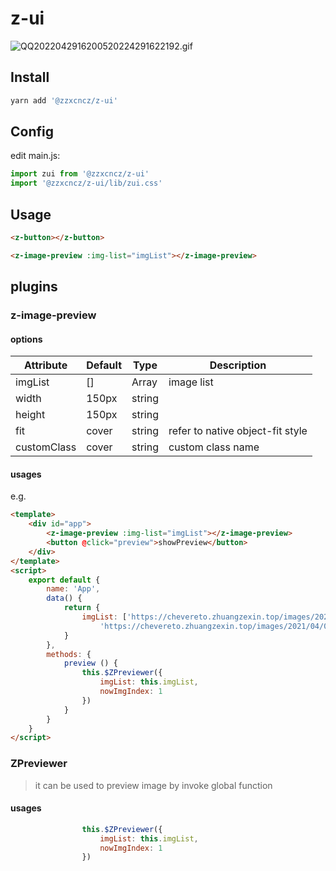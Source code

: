 # z-ui

![QQ2022042916200520224291622192.gif](https://chevereto.zhuangzexin.top/images/2022/04/29/QQ2022042916200520224291622192.gif)

## Install
```bash
yarn add '@zzxcncz/z-ui'
```

## Config
edit main.js:
```javascript
import zui from '@zzxcncz/z-ui'
import '@zzxcncz/z-ui/lib/zui.css'
```
## Usage
```html
<z-button></z-button>

<z-image-preview :img-list="imgList"></z-image-preview>

```

## plugins
### z-image-preview
#### options
| Attribute | Default | Type   | Description                      |
| --------- | ------- | ------ | -------------------------------- |
| imgList   | []      | Array  | image list                       |
| width     | 150px   | string |                                  |
| height    | 150px   | string |                                  |
| fit       | cover   | string | refer to native object-fit style |
| customClass       | cover   | string | custom class name |
#### usages
e.g.
```html
<template>
    <div id="app">
        <z-image-preview :img-list="imgList"></z-image-preview>
        <button @click="preview">showPreview</button>
    </div>
</template>
<script>
    export default {
        name: 'App',
        data() {
            return {
                imgList: ['https://chevereto.zhuangzexin.top/images/2021/07/27/image.png',
                    'https://chevereto.zhuangzexin.top/images/2021/04/06/imagec8d56ccba4b0c67d.png']
            }
        },
        methods: {
            preview () {
                this.$ZPreviewer({
                    imgList: this.imgList,
                    nowImgIndex: 1
                })
            }
        }
    }
</script>
```
### ZPreviewer
> it can be used to preview image by invoke global function
#### usages
```javascript
                this.$ZPreviewer({
                    imgList: this.imgList,
                    nowImgIndex: 1
                })
```





